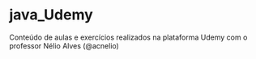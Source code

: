 # java_Udemy
Conteúdo de aulas e exercícios realizados na plataforma Udemy com o professor Nélio Alves (@acnelio)
